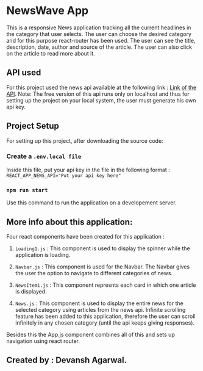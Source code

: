 # NewsWave App

This is a responsive News application tracking all the current headlines in the category that user selects. The user can
choose the desired category and for this purpose react‑router has been used. The user can see the title, description, date, author and source of the article. The user can also click on the article to read more about it.

## API used

For this project used the news api available at the following link : [Link of the API](https://newsapi.org/). Note: The free version of this api runs only on localhost and thus for setting up the project on your local system, the user must generate his own api key.

## Project Setup

For setting up this project, after downloading the source code:

### Create a `.env.local file`

Inside this file, put your api key in the file in the following format : `REACT_APP_NEWS_API="Put your api key here"`

### `npm run start`

Use this command to run the application on a developement server.

## More info about this application: 

Four react components have been created for this application : 

1. `Loading1.js` : This component is used to display the spinner while the application is loading.

2. `Navbar.js` : This component is used for the Navbar. The Navbar gives the user the option to navigate to different categories of news.

3. `NewsItem1.js` : This component represnts each card in which one article is displayed. 

4. `News.js` : This component is used to display the entire news for the selected category using articles from the news api. Infinite scrolling feature has been added to this application, therefore the user can scroll infinitely in any chosen category (until the api keeps giving responses).

Besides this the App.js component combines all of this and sets up navigation using react router.

## Created by : Devansh Agarwal.